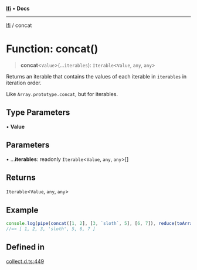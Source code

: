 [**lfi**](../readme.md) • **Docs**

---

[lfi](../globals.md) / concat

# Function: concat()

> **concat**\<`Value`\>(...`iterables`): `Iterable`\<`Value`, `any`, `any`\>

Returns an iterable that contains the values of each iterable in `iterables` in
iteration order.

Like `Array.prototype.concat`, but for iterables.

## Type Parameters

• **Value**

## Parameters

• ...**iterables**: readonly `Iterable`\<`Value`, `any`, `any`\>[]

## Returns

`Iterable`\<`Value`, `any`, `any`\>

## Example

```js
console.log(pipe(concat([1, 2], [3, `sloth`, 5], [6, 7]), reduce(toArray())))
//=> [ 1, 2, 3, 'sloth', 5, 6, 7 ]
```

## Defined in

[collect.d.ts:449](https://github.com/TomerAberbach/lfi/blob/dd796c78d3ff68ae7bf4a0272b3cbeca688438e7/src/operations/collect.d.ts#L449)
